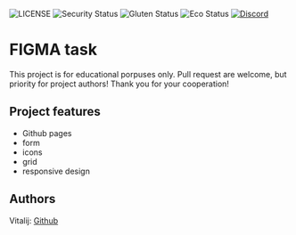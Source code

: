 ![LICENSE](https://img.shields.io/badge/license-MIT-blue.svg?style=flat-square)
![Security Status](https://img.shields.io/security-headers?label=Security&url=https%3A%2F%2Fgithub.com&style=flat-square)
![Gluten Status](https://img.shields.io/badge/Gluten-Free-green.svg)
![Eco Status](https://img.shields.io/badge/ECO-Friendly-green.svg)
[![Discord](https://discord.com/api/guilds/571393319201144843/widget.png)](https://discord.gg/dRwW4rw)

# FIGMA task


This project is for educational porpuses only. Pull request are welcome, but priority for project authors! Thank you for your cooperation!


## Project features

-   Github pages
-   form
-   icons
-   grid
-   responsive design
## Authors

Vitalij: [Github](https://github.com/Vital188)